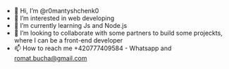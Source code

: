 - 👋 Hi, I’m @r0mantyshchenk0
- 👀 I’m interested in web developing
- 🌱 I’m currently learning Js and Node.js
- 💞️ I’m looking to collaborate with some partners to build some projeckts, where I can be a front-end developer
- 📫 How to reach me +420777409584 - Whatsapp and romat.bucha@gmail.com


<!---
r0mantyshchenk0/r0mantyshchenk0 is a ✨ special ✨ repository because its `README.md` (this file) appears on your GitHub profile.
You can click the Preview link to take a look at your changes.
--->
